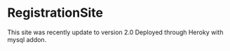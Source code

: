 # RegistrationSite
This site was recently update to version 2.0
Deployed through Heroky with mysql addon.
